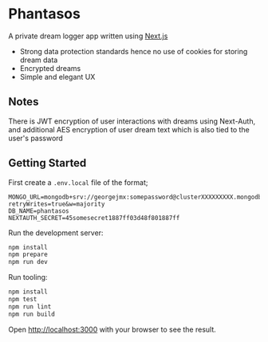 # Phantasos

A private dream logger app written using [Next.js](https://nextjs.org/)

-   Strong data protection standards hence no use of cookies for storing dream data
-   Encrypted dreams
-   Simple and elegant UX

## Notes

There is JWT encryption of user interactions with dreams using Next-Auth, and additional AES encryption of user dream text which is also tied to the user's password

## Getting Started

First create a `.env.local` file of the format;

```env
MONGO_URL=mongodb+srv://georgejmx:somepassword@clusterXXXXXXXXX.mongodb.net/?retryWrites=true&w=majority
DB_NAME=phantasos
NEXTAUTH_SECRET=45somesecret1887ff03d48f801887ff
```

Run the development server:

```bash
npm install
npm prepare
npm run dev
```

Run tooling:

```bash
npm install
npm test
npm run lint
npm run build
```

Open [http://localhost:3000](http://localhost:3000) with your browser to see the result.
